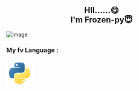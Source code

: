 <h2 align="center">HII......😋<br>I'm Frozen-py😇</h1>

![image](https://user-images.githubusercontent.com/88402272/136347958-dcc9852c-f6c5-44bd-98d4-5927ebc41f64.png)

  <h3 align="left">My fv Language : </h3>
</a>  <a href="https://www.python.org" target="_blank"> <img src="https://raw.githubusercontent.com/devicons/devicon/master/icons/python/python-original.svg" alt="python" width="70" height="70"/> </a>
